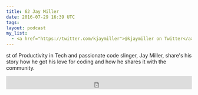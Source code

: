 ```yaml
---
title: 62 Jay Miller
date: 2016-07-29 16:39 UTC
tags:
layout: podcast
my_list:
  - <a href="https://twitter.com/kjaymiller">@kjaymiller on Twitter</a>
---
```


st of Productivity in Tech and passionate code slinger, Jay Miller,
   share's his story how he got his love for coding and how he shares it
   with the community.  

   <iframe frameborder='0' height='36px' scrolling='no' seamless
   src='https://simplecast.com/e/43488?style=light'
   width='100%'></iframe>
